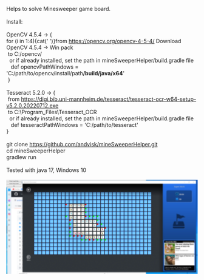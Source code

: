 Helps to solve Minesweeper game board.<br>
<br>
Install:<br>
<br>
OpenCV 4.5.4 -> { <br>
for (i in 1:4){cat('&nbsp;')}from https://opencv.org/opencv-4-5-4/ Download OpenCV 4.5.4 -> Win pack<br>
&nbsp;to C:/opencv/ <br>
&nbsp;&nbsp;or if already installed, set the path in mineSweeperHelper/build.gradle file <br>
&nbsp;&nbsp;&nbsp;def opencvPathWindows = 'C:/path/to/opencv/install/path<strong>/build/java/x64</strong>'<br>
&nbsp;}<br>
<br>
Tesseract 5.2.0 -> {<br>
&nbsp;from https://digi.bib.uni-mannheim.de/tesseract/tesseract-ocr-w64-setup-v5.2.0.20220712.exe<br>
&nbsp;to C:\Program_Files\Tesseract_OCR<br>
&nbsp;&nbsp;or if already installed, set the path in mineSweeperHelper/build.gradle file <br>
&nbsp;&nbsp;&nbsp;def tesseractPathWindows = 'C:/path/to/tesseract'<br>
}<br>
<br>
git clone https://github.com/andvisk/mineSweeperHelper.git<br>
cd mineSweeperHelper<br>
gradlew run<br>
<br>
Tested with java 17, Windows 10<br>
<br>
![alt text](https://github.com/andvisk/mineSweeperHelper/blob/master/screenshot.jpg)

